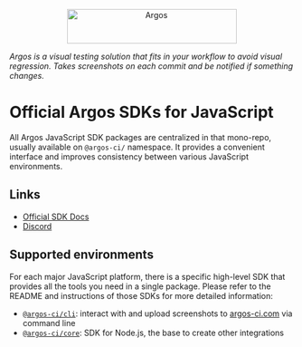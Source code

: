 <p align="center">
  <a href="https://argos-ci.com/?utm_source=github&utm_medium=logo" target="_blank">
    <img src="https://raw.githubusercontent.com/argos-ci/argos/main/resources/logos/logo-github-readme.png" alt="Argos" width="300" height="61">
  </a>
</p>

_Argos is a visual testing solution that fits in your workflow to avoid visual regression. Takes screenshots on each commit and be notified if something changes._

# Official Argos SDKs for JavaScript

All Argos JavaScript SDK packages are centralized in that mono-repo, usually available on `@argos-ci/` namespace. It provides a convenient interface and improves consistency between various JavaScript environments.

## Links

- [Official SDK Docs](https://argos-ci.com/docs)
- [Discord](https://discord.gg/WjzGrQGS4A)

## Supported environments

For each major JavaScript platform, there is a specific high-level SDK that provides all the tools you need in a single package. Please refer to the README and instructions of those SDKs for more detailed information:

- [`@argos-ci/cli`](https://github.com/argos-ci/argos-javascript/tree/main/packages/cli): interact with and upload screenshots to [argos-ci.com](https://argos-ci.com) via command line
- [`@argos-ci/core`](https://github.com/argos-ci/argos-javascript/tree/main/packages/core): SDK for Node.js, the base to create other integrations
